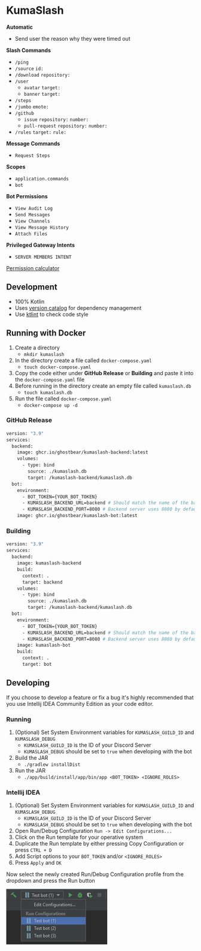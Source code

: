 # KumaSlash

**Automatic**
- Send user the reason why they were timed out

**Slash Commands**
- `/ping`
- `/source` `id:`
- `/download` `repository:`
- `/user`
  - `avatar` `target:`
  - `banner` `target:`
- `/steps`
- `/jumbo` `emote:`
- `/github`
  - `issue` `repository:` `number:`
  - `pull-request` `repository:` `number:`
- `/rules` `target:` `rule:`

**Message Commands**
- `Request Steps`

**Scopes**
- `application.commands`
- `bot`

**Bot Permissions**
- `View Audit Log`
- `Send Messages`
- `View Channels`
- `View Message History`
- `Attach Files`

**Privileged Gateway Intents**
- `SERVER MEMBERS INTENT`

[Permission calculator](https://discordapi.com/permissions.html#101376)

## Development
- 100% Kotlin
- Uses [version catalog](https://docs.gradle.org/current/userguide/platforms.html) for dependency management
- Use [ktlint](https://github.com/pinterest/ktlint) to check code style

## Running with Docker

1. Create a directory 
   - `mkdir kumaslash`
2. In the directory create a file called `docker-compose.yaml`
   - `touch docker-compose.yaml`
3. Copy the code either under **GitHub Release** or **Building** and paste it into the `docker-compose.yaml` file
4. Before running in the directory create an empty file called `kumaslash.db`
    - `touch kumaslash.db`
5. Run the file called `docker-compose.yaml`
   - `docker-compose up -d`

### GitHub Release
```dockerfile
version: "3.9"
services:
  backend:
    image: ghcr.io/ghostbear/kumaslash-backend:latest
    volumes:
      - type: bind
        source: ./kumaslash.db
        target: /kumaslash-backend/kumaslash.db
  bot:
    environment:
      - BOT_TOKEN={YOUR_BOT_TOKEN}
      - KUMASLASH_BACKEND_URL=backend # Should match the name of the backend service
      - KUMASLASH_BACKEND_PORT=8080 # Backend server uses 8080 by default
    image: ghcr.io/ghostbear/kumaslash-bot:latest
```

### Building
```dockerfile
version: "3.9"
services:
  backend:
    image: kumaslash-backend
    build:
      context: .
      target: backend
    volumes:
      - type: bind
        source: ./kumaslash.db
        target: /kumaslash-backend/kumaslash.db
  bot:
    environment:
      - BOT_TOKEN={YOUR_BOT_TOKEN}
      - KUMASLASH_BACKEND_URL=backend # Should match the name of the backend service
      - KUMASLASH_BACKEND_PORT=8080 # Backend server uses 8080 by default
    image: kumaslash-bot
    build:
      context: .
      target: bot
```

## Developing

If you choose to develop a feature or fix a bug it's highly recommended that you use Intellij IDEA Community Edition as your code editor. 

### Running

1. (Optional) Set System Environment variables for `KUMASLASH_GUILD_ID` and `KUMASLASH_DEBUG`
   - `KUMASLASH_GUILD_ID` is the ID of your Discord Server
   - `KUMASLASH_DEBUG` should be set to `true` when developing with the bot
2. Build the JAR 
   - `./gradlew installDist`
3. Run the JAR
   - `./app/build/install/app/bin/app <BOT_TOKEN> <IGNORE_ROLES>`

### Intellij IDEA

1. (Optional) Set System Environment variables for `KUMASLASH_GUILD_ID` and `KUMASLASH_DEBUG`
    - `KUMASLASH_GUILD_ID` is the ID of your Discord Server
    - `KUMASLASH_DEBUG` should be set to `true` when developing with the bot
2. Open Run/Debug Configuration `Run -> Edit Configurations...`
3. Click on the Run template for your operative system
4. Duplicate the Run template by either pressing Copy Configuration or press `CTRL + D`
5. Add Script options to your `BOT_TOKEN` and/or `<IGNORE_ROLES>`
6. Press `Apply` and `OK`

Now select the newly created Run/Debug Configuration profile from the dropdown and press the Run button

![img.png](.github/assets/run_profiles.png)